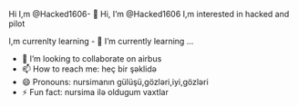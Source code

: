 Hi I,m @Hacked1606- 👋 Hi, I’m @Hacked1606
I,m interested in hacked and pilot

I,m currenlty learning - 🌱 I’m currently learning ...
- 💞️ I’m looking to collaborate on airbus
- 📫 How to reach me: heç bir şəklidə 
- 😄 Pronouns: nursimanın gülüşü,gözləri,iyi,gözləri
- ⚡ Fun fact: nursima ilə oldugum vaxtlar

<!---
Hacked1606/Hacked1606 is a ✨ special ✨ repository because its `README.md` (this file) appears on your GitHub profile.
You can click the Preview link to take a look at your changes.
--->
